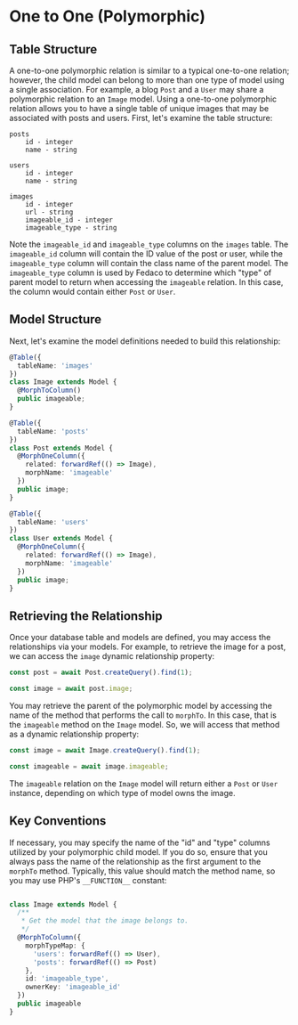 # One to One (Polymorphic)

## Table Structure

A one-to-one polymorphic relation is similar to a typical one-to-one relation; however, the child model can belong to more than one type of model using a single association. For example, a blog `Post` and a `User` may share a polymorphic relation to an `Image` model. Using a one-to-one polymorphic relation allows you to have a single table of unique images that may be associated with posts and users. First, let's examine the table structure:

```
posts
    id - integer
    name - string

users
    id - integer
    name - string

images
    id - integer
    url - string
    imageable_id - integer
    imageable_type - string
```


Note the `imageable_id` and `imageable_type` columns on the `images` table. The `imageable_id` column will contain the ID value of the post or user, while the `imageable_type` column will contain the class name of the parent model. The `imageable_type` column is used by Fedaco to determine which "type" of parent model to return when accessing the `imageable` relation. In this case, the column would contain either `Post` or `User`.

## Model Structure

Next, let's examine the model definitions needed to build this relationship:
```typescript
@Table({
  tableName: 'images'
})
class Image extends Model {
  @MorphToColumn()
  public imageable;
}

@Table({
  tableName: 'posts'
})
class Post extends Model {
  @MorphOneColumn({
    related: forwardRef(() => Image),
    morphName: 'imageable'
  })
  public image;
}

@Table({
  tableName: 'users'
})
class User extends Model {
  @MorphOneColumn({
    related: forwardRef(() => Image),
    morphName: 'imageable'
  })
  public image;
}
```

## Retrieving the Relationship

Once your database table and models are defined, you may access the relationships via your models. For example, to retrieve the image for a post, we can access the `image` dynamic relationship property:
```typescript
const post = await Post.createQuery().find(1);

const image = await post.image;
```

You may retrieve the parent of the polymorphic model by accessing the name of the method that performs the call to `morphTo`. In this case, that is the `imageable` method on the `Image` model. So, we will access that method as a dynamic relationship property:

```typescript
const image = await Image.createQuery().find(1);

const imageable = await image.imageable;
```

The `imageable` relation on the `Image` model will return either a `Post` or `User` instance, depending on which type of model owns the image.

<a name="morph-one-to-one-key-conventions"></a>
## Key Conventions

If necessary, you may specify the name of the "id" and "type" columns utilized by your polymorphic child model. If you do so, ensure that you always pass the name of the relationship as the first argument to the `morphTo` method. Typically, this value should match the method name, so you may use PHP's `__FUNCTION__` constant:

```typescript

class Image extends Model {
  /**
   * Get the model that the image belongs to.
   */
  @MorphToColumn({
    morphTypeMap: {
      'users': forwardRef(() => User),
      'posts': forwardRef(() => Post)
    },
    id: 'imageable_type',
    ownerKey: 'imageable_id'
  })
  public imageable
}
```